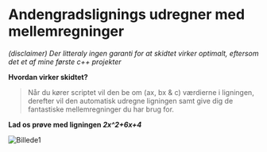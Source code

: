 # Andengradslignings udregner med mellemregninger

*_(disclaimer)_*
_Der litteraly ingen garanti for at skidtet virker optimalt, eftersom det et af mine første c++ projekter_

**Hvordan virker skidtet?**

> Når du kører scriptet vil den be om (ax, bx & c) værdierne i ligningen,
derefter vil den automatisk udregne ligningen samt give dig de fantastiske mellemregninger du har brug for.


**Lad os prøve med ligningen _2x^2+6x+4_**

![Billede1](https://github.com/Glymse/Andengradsligning-lommeregner/blob/master/ReadmeSovs/1.PNG)
